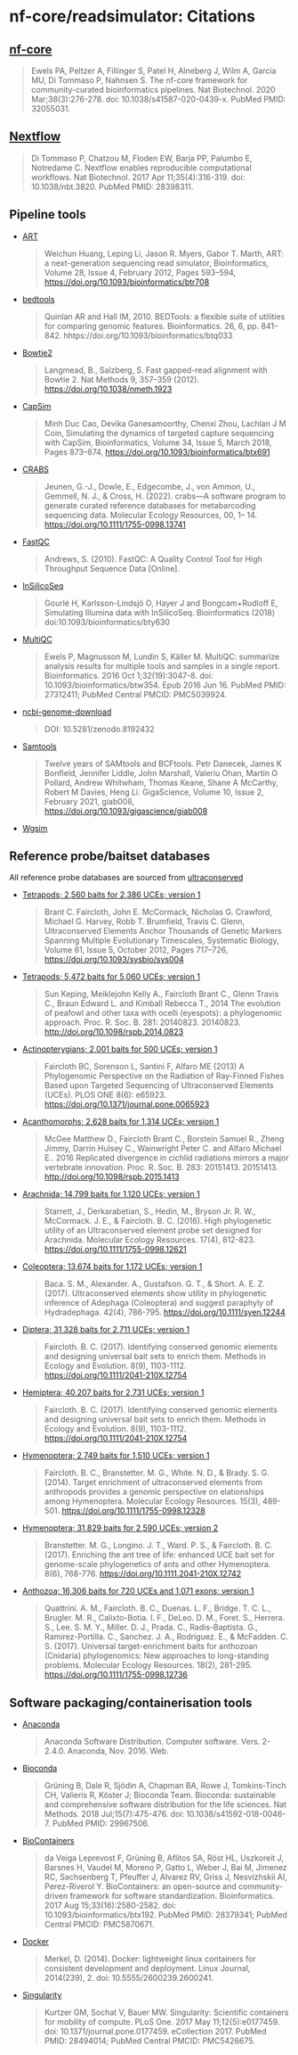 # nf-core/readsimulator: Citations

## [nf-core](https://pubmed.ncbi.nlm.nih.gov/32055031/)

> Ewels PA, Peltzer A, Fillinger S, Patel H, Alneberg J, Wilm A, Garcia MU, Di Tommaso P, Nahnsen S. The nf-core framework for community-curated bioinformatics pipelines. Nat Biotechnol. 2020 Mar;38(3):276-278. doi: 10.1038/s41587-020-0439-x. PubMed PMID: 32055031.

## [Nextflow](https://pubmed.ncbi.nlm.nih.gov/28398311/)

> Di Tommaso P, Chatzou M, Floden EW, Barja PP, Palumbo E, Notredame C. Nextflow enables reproducible computational workflows. Nat Biotechnol. 2017 Apr 11;35(4):316-319. doi: 10.1038/nbt.3820. PubMed PMID: 28398311.

## Pipeline tools

- [ART](https://www.niehs.nih.gov/research/resources/software/biostatistics/art/index.cfm)

  > Weichun Huang, Leping Li, Jason R. Myers, Gabor T. Marth, ART: a next-generation sequencing read simulator, Bioinformatics, Volume 28, Issue 4, February 2012, Pages 593–594, https://doi.org/10.1093/bioinformatics/btr708

- [bedtools](https://pubmed.ncbi.nlm.nih.gov/20110278/)

  > Quinlan AR and Hall IM, 2010. BEDTools: a flexible suite of utilities for comparing genomic features. Bioinformatics. 26, 6, pp. 841–842. hhtps://doi.org/10.1093/bioinformatics/btq033

- [Bowtie2](https://www.nature.com/articles/nmeth.1923)

  > Langmead, B., Salzberg, S. Fast gapped-read alignment with Bowtie 2. Nat Methods 9, 357–359 (2012). https://doi.org/10.1038/nmeth.1923

- [CapSim](https://academic.oup.com/bioinformatics/article/34/5/873/4575140)

  > Minh Duc Cao, Devika Ganesamoorthy, Chenxi Zhou, Lachlan J M Coin, Simulating the dynamics of targeted capture sequencing with CapSim, Bioinformatics, Volume 34, Issue 5, March 2018, Pages 873–874, https://doi.org/10.1093/bioinformatics/btx691

- [CRABS](https://onlinelibrary.wiley.com/doi/10.1111/1755-0998.13741)

  > Jeunen, G.-J., Dowle, E., Edgecombe, J., von Ammon, U., Gemmell, N. J., & Cross, H. (2022). crabs—A software program to generate curated reference databases for metabarcoding sequencing data. Molecular Ecology Resources, 00, 1– 14. https://doi.org/10.1111/1755-0998.13741

- [FastQC](https://www.bioinformatics.babraham.ac.uk/projects/fastqc/)

  > Andrews, S. (2010). FastQC: A Quality Control Tool for High Throughput Sequence Data [Online].

- [InSilicoSeq](https://academic.oup.com/bioinformatics/article/35/3/521/5055123)

  > Gourlé H, Karlsson-Lindsjö O, Hayer J and Bongcam+Rudloff E, Simulating Illumina data with InSilicoSeq. Bioinformatics (2018) doi:10.1093/bioinformatics/bty630

- [MultiQC](https://pubmed.ncbi.nlm.nih.gov/27312411/)

  > Ewels P, Magnusson M, Lundin S, Käller M. MultiQC: summarize analysis results for multiple tools and samples in a single report. Bioinformatics. 2016 Oct 1;32(19):3047-8. doi: 10.1093/bioinformatics/btw354. Epub 2016 Jun 16. PubMed PMID: 27312411; PubMed Central PMCID: PMC5039924.

- [ncbi-genome-download](https://zenodo.org/records/8192486)

  > DOI: 10.5281/zenodo.8192432

- [Samtools](https://academic.oup.com/gigascience/article/10/2/giab008/6137722?login=false)

  > Twelve years of SAMtools and BCFtools. Petr Danecek, James K Bonfield, Jennifer Liddle, John Marshall, Valeriu Ohan, Martin O Pollard, Andrew Whitwham, Thomas Keane, Shane A McCarthy, Robert M Davies, Heng Li. GigaScience, Volume 10, Issue 2, February 2021, giab008, https://doi.org/10.1093/gigascience/giab008

- [Wgsim](https://github.com/lh3/wgsim)

## Reference probe/baitset databases

All reference probe databases are sourced from [ultraconserved](https://www.ultraconserved.org/)

- [Tetrapods; 2,560 baits for 2,386 UCEs; version 1](https://academic.oup.com/sysbio/article/61/5/717/1735316)

  > Brant C. Faircloth, John E. McCormack, Nicholas G. Crawford, Michael G. Harvey, Robb T. Brumfield, Travis C. Glenn, Ultraconserved Elements Anchor Thousands of Genetic Markers Spanning Multiple Evolutionary Timescales, Systematic Biology, Volume 61, Issue 5, October 2012, Pages 717–726, https://doi.org/10.1093/sysbio/sys004

- [Tetrapods; 5,472 baits for 5,060 UCEs; version 1](https://royalsocietypublishing.org/doi/10.1098/rspb.2014.0823)

  > Sun Keping, Meiklejohn Kelly A., Faircloth Brant C., Glenn Travis C., Braun Edward L. and Kimball Rebecca T., 2014 The evolution of peafowl and other taxa with ocelli (eyespots): a phylogenomic approach. Proc. R. Soc. B. 281: 20140823. 20140823. http://doi.org/10.1098/rspb.2014.0823

- [Actinopterygians; 2,001 baits for 500 UCEs; version 1](https://journals.plos.org/plosone/article?id=10.1371/journal.pone.0065923)

  > Faircloth BC, Sorenson L, Santini F, Alfaro ME (2013) A Phylogenomic Perspective on the Radiation of Ray-Finned Fishes Based upon Targeted Sequencing of Ultraconserved Elements (UCEs). PLOS ONE 8(6): e65923. https://doi.org/10.1371/journal.pone.0065923

- [Acanthomorphs; 2,628 baits for 1,314 UCEs; version 1](https://royalsocietypublishing.org/doi/10.1098/rspb.2015.1413)

  > McGee Matthew D., Faircloth Brant C., Borstein Samuel R., Zheng Jimmy, Darrin Hulsey C., Wainwright Peter C. and Alfaro Michael E.. 2016 Replicated divergence in cichlid radiations mirrors a major vertebrate innovation. Proc. R. Soc. B. 283: 20151413. 20151413. http://doi.org/10.1098/rspb.2015.1413

- [Arachnida; 14,799 baits for 1,120 UCEs; version 1](https://onlinelibrary.wiley.com/doi/10.1111/1755-0998.12621)

  > Starrett, J., Derkarabetian, S., Hedin, M., Bryson Jr. R. W., McCormack. J. E., & Faircloth. B. C. (2016). High phylogenetic utility of an Ultraconserved element probe set designed for Arachnida. Molecular Ecology Resources. 17(4), 812-823. https://doi.org/10.1111/1755-0998.12621

- [Coleoptera; 13,674 baits for 1,172 UCEs; version 1](https://resjournals.onlinelibrary.wiley.com/doi/10.1111/syen.12244)

  > Baca. S. M., Alexander. A., Gustafson. G. T., & Short. A. E. Z. (2017). Ultraconserved elements show utility in phylogenetic inference of Adephaga (Coleoptera) and suggest paraphyly of Hydradephaga. 42(4), 786-795. https://doi.org/10.1111/syen.12244

- [Diptera; 31,328 baits for 2,711 UCEs; version 1](https://besjournals.onlinelibrary.wiley.com/doi/10.1111/2041-210X.12754)

  > Faircloth. B. C. (2017). Identifying conserved genomic elements and designing universal bait sets to enrich them. Methods in Ecology and Evolution. 8(9), 1103-1112. https://doi.org/10.1111/2041-210X.12754

- [Hemiptera; 40,207 baits for 2,731 UCEs; version 1](https://besjournals.onlinelibrary.wiley.com/doi/10.1111/2041-210X.12754)

  > Faircloth. B. C. (2017). Identifying conserved genomic elements and designing universal bait sets to enrich them. Methods in Ecology and Evolution. 8(9), 1103-1112. https://doi.org/10.1111/2041-210X.12754

- [Hymenoptera; 2,749 baits for 1,510 UCEs; version 1](https://onlinelibrary.wiley.com/doi/10.1111/1755-0998.12328)

  > Faircloth. B. C., Branstetter. M. G., White. N. D., & Brady. S. G. (2014). Target enrichment of ultraconserved elements from anthropods provides a genomic perspective on elationships among Hymenoptera. Molecular Ecology Resources. 15(3), 489-501. https://doi.org/10.1111/1755-0998.12328

- [Hymenoptera; 31,829 baits for 2,590 UCEs; version 2](https://besjournals.onlinelibrary.wiley.com/doi/10.1111/2041-210X.12742)

  > Branstetter. M. G., Longino. J. T., Ward. P. S., & Faircloth. B. C. (2017). Enriching the ant tree of life: enhanced UCE bait set for genome-scale phylogenetics of ants and other Hymenoptera. 8(6), 768-776. https://doi.org/10.1111.2041-210X.12742

- [Anthozoa; 16,306 baits for 720 UCEs and 1,071 exons; version 1](https://onlinelibrary.wiley.com/doi/10.1111/1755-0998.12736)

  > Quattrini. A. M., Faircloth. B. C., Duenas. L. F., Bridge. T. C. L., Brugler. M. R., Calixto-Botia. I. F., DeLeo. D. M., Foret. S., Herrera. S., Lee. S. M. Y., Miller. D. J., Prada. C., Radis-Baptista. G., Ramirez-Portilla. C., Sanchez. J. A., Rodriguez. E., & McFadden. C. S. (2017). Universal target-enrichment baits for anthozoan (Cnidaria) phylogenomics: New approaches to long-standing problems. Molecular Ecology Resources. 18(2), 281-295. https://doi.org/10.1111/1755-0998.12736

## Software packaging/containerisation tools

- [Anaconda](https://anaconda.com)

  > Anaconda Software Distribution. Computer software. Vers. 2-2.4.0. Anaconda, Nov. 2016. Web.

- [Bioconda](https://pubmed.ncbi.nlm.nih.gov/29967506/)

  > Grüning B, Dale R, Sjödin A, Chapman BA, Rowe J, Tomkins-Tinch CH, Valieris R, Köster J; Bioconda Team. Bioconda: sustainable and comprehensive software distribution for the life sciences. Nat Methods. 2018 Jul;15(7):475-476. doi: 10.1038/s41592-018-0046-7. PubMed PMID: 29967506.

- [BioContainers](https://pubmed.ncbi.nlm.nih.gov/28379341/)

  > da Veiga Leprevost F, Grüning B, Aflitos SA, Röst HL, Uszkoreit J, Barsnes H, Vaudel M, Moreno P, Gatto L, Weber J, Bai M, Jimenez RC, Sachsenberg T, Pfeuffer J, Alvarez RV, Griss J, Nesvizhskii AI, Perez-Riverol Y. BioContainers: an open-source and community-driven framework for software standardization. Bioinformatics. 2017 Aug 15;33(16):2580-2582. doi: 10.1093/bioinformatics/btx192. PubMed PMID: 28379341; PubMed Central PMCID: PMC5870671.

- [Docker](https://dl.acm.org/doi/10.5555/2600239.2600241)

  > Merkel, D. (2014). Docker: lightweight linux containers for consistent development and deployment. Linux Journal, 2014(239), 2. doi: 10.5555/2600239.2600241.

- [Singularity](https://pubmed.ncbi.nlm.nih.gov/28494014/)

  > Kurtzer GM, Sochat V, Bauer MW. Singularity: Scientific containers for mobility of compute. PLoS One. 2017 May 11;12(5):e0177459. doi: 10.1371/journal.pone.0177459. eCollection 2017. PubMed PMID: 28494014; PubMed Central PMCID: PMC5426675.
